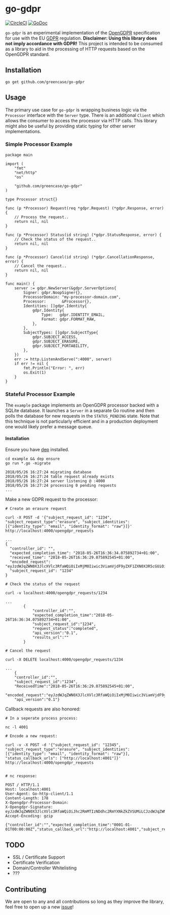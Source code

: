 # go-gdpr
[![CircleCI](https://circleci.com/gh/greencase/go-gdpr/tree/master.svg?style=svg)](https://circleci.com/gh/greencase/go-gdpr/tree/master)
[![GoDoc](https://godoc.org/github.com/greencase/go-gdpr?status.svg)](https://godoc.org/github.com/greencase/go-gdpr)

`go-gdpr` is an experimental implementation of the [OpenGDPR](https://www.opengdpr.org) specification for use with the EU [GDPR](https://www.eugdpr.org/) regulation. **Disclaimer: Using this library does not imply accordance with GDPR!** This project is intended to be consumed as a library to aid in the processing of HTTP requests based on the OpenGDPR standard.

## Installation

    go get github.com/greencase/go-gdpr


## Usage

The primary use case for `go-gdpr` is wrapping business logic via the `Processor` interface with the `Server` type. There is an additional `Client` which allows the consumer to access the processor via HTTP calls. This library might also be useful by providing static typing for other server implementations.

### Simple Processor Example

    package main

    import (
        "fmt"
        "net/http"
        "os"

        "github.com/greencase/go-gdpr"
    )

    type Processor struct{}

    func (p *Processor) Request(req *gdpr.Request) (*gdpr.Response, error) {
        // Process the request..
        return nil, nil
    }

    func (p *Processor) Status(id string) (*gdpr.StatusResponse, error) {
        // Check the status of the request..
        return nil, nil
    }

    func (p *Processor) Cancel(id string) (*gdpr.CancellationResponse, error) {
        // Cancel the request..
        return nil, nil
    }

    func main() {
        server := gdpr.NewServer(&gdpr.ServerOptions{
            Signer: gdpr.NoopSigner{},
            ProcessorDomain: "my-processor-domain.com",
            Processor:       &Processor{},
            Identities: []gdpr.Identity{
                gdpr.Identity{
                    Type:   gdpr.IDENTITY_EMAIL,
                    Format: gdpr.FORMAT_RAW,
                },
            },
            SubjectTypes: []gdpr.SubjectType{
                gdpr.SUBJECT_ACCESS,
                gdpr.SUBJECT_ERASURE,
                gdpr.SUBJECT_PORTABILITY,
            },
        })
        err := http.ListenAndServe(":4000", server)
        if err != nil {
            fmt.Println("Error: ", err)
            os.Exit(1)
        }
    }


### Stateful Processor Example

The `example` package implements an OpenGDPR processor backed with a SQLite database. It launches a `Server` in a separate Go routine and then polls the database for new requests in the `STATUS_PENDING` state. Note that this technique is not particularly efficient and in a production deployment one would likely prefer a message queue. 

#### Installation

Ensure you have [dep](https://github.com/golang/dep) installed.

    cd example && dep ensure
    go run *.go -migrate

    2018/05/26 16:27:24 migrating database
    2018/05/26 16:27:24 table request already exists
    2018/05/26 16:27:24 server listening @ :4000
    2018/05/26 16:27:24 processing 0 pending requests
    ...

Make a new GDPR request to the processor:

    # Create an erasure request

    curl -X POST -d '{"subject_request_id": "1234", "subject_request_type":"erasure", "subject_identities": [{"identity_type": "email", "identity_format": "raw"}]}' http://localhost:4000/opengdpr_requests

    ...
    {
      "controller_id": "",
      "expected_completion_time": "2018-05-26T16:36:34.075892734+01:00",
      "received_time": "2018-05-26T16:36:29.075892545+01:00",
      "encoded_request": "eyJzdWJqZWN0X3JlcXVlc3RfaWQiOiIxMjM0Iiwic3ViamVjdF9yZXF1ZXN0X3R5cGUiOiJlcmFzdXJlIiwic3VibWl0dGVkX3RpbWUiOiIwMDAxLTAxLTAxVDAwOjAwOjAwWiIsImFwaV92ZXJzaW9uIjoiIiwic3RhdHVzX2NhbGxiYWNrX3VybHMiOm51bGwsInN1YmplY3RfaWRlbnRpdGllcyI6W3siaWRlbnRpdHlfdHlwZSI6ImVtYWlsIiwiaWRlbnRpdHlfZm9ybWF0IjoicmF3In1dLCJleHRlbnNpb25zIjpudWxsfQ==",
      "subject_request_id": "1234"
    }

    # Check the status of the request

    curl -v localhost:4000/opengdpr_requests/1234

    ...
            {
                "controller_id":"",
                "expected_completion_time":"2018-05-26T16:36:34.075892734+01:00",
                "subject_request_id":"1234",
                "request_status":"completed",
                "api_version":"0.1",
                "results_url":""
            }

    # Cancel the request

    curl -X DELETE localhost:4000/opengdpr_requests/1234

    ...
        {
        "controller_id":"",
        "subject_request_id":"1234",
        "ReceivedTime":"2018-05-26T16:36:29.075892545+01:00",
        "encoded_request":"eyJzdWJqZWN0X3JlcXVlc3RfaWQiOiIxMjM0Iiwic3ViamVjdF9yZXF1ZXN0X3R5cGUiOiJlcmFzdXJlIiwic3VibWl0dGVkX3RpbWUiOiIwMDAxLTAxLTAxVDAwOjAwOjAwWiIsImFwaV92ZXJzaW9uIjoiIiwic3RhdHVzX2NhbGxiYWNrX3VybHMiOm51bGwsInN1YmplY3RfaWRlbnRpdGllcyI6W3siaWRlbnRpdHlfdHlwZSI6ImVtYWlsIiwiaWRlbnRpdHlfZm9ybWF0IjoicmF3In1dLCJleHRlbnNpb25zIjpudWxsfQ==",
        "api_version":"0.1"}


Callback requests are also honored:


    # In a seperate process process:

    nc -l 4001

    # Encode a new request:

    curl -v -X POST -d '{"subject_request_id": "12345", "subject_request_type":"erasure", "subject_identities": [{"identity_type": "email", "identity_format": "raw"}], "status_callback_urls": ["http://localhost:4001"]}' http://localhost:4000/opengdpr_requests
    

    # nc response:

    POST / HTTP/1.1
    Host: localhost:4001
    User-Agent: Go-http-client/1.1
    Content-Length: 178
    X-Opengdpr-Processor-Domain: 
    X-Opengdpr-Signature: eyJzdWJqZWN0X3JlcXVlc3RfaWQiOiJhc2RmMTIzNDdhc2RmYXNkZkZVSUMiLCJzdWJqZWN0X3JlcXVlc3RfdHlwZSI6ImVyYXN1cmUiLCJzdWJtaXR0ZWRfdGltZSI6IjAwMDEtMDEtMDFUMDA6MDA6MDBaIiwiYXBpX3ZlcnNpb24iOiIiLCJzdGF0dXNfY2FsbGJhY2tfdXJscyI6WyJodHRwOi8vbG9jYWxob3N0OjQwMDEiXSwic3ViamVjdF9pZGVudGl0aWVzIjpbeyJpZGVudGl0eV90eXBlIjoiZW1haWwiLCJpZGVudGl0eV9mb3JtYXQiOiJyYXcifV0sImV4dGVuc2lvbnMiOm51bGx9
    Accept-Encoding: gzip

    {"controller_id":"","expected_completion_time":"0001-01-01T00:00:00Z","status_callback_url":"http://localhost:4001","subject_request_id":"","request_status":"","results_url":""}

## TODO

* SSL / Certificate Support
* Certificate Verification
* Domain/Controller Whitelisting
* ???

## Contributing

We are open to any and all contributions so long as they improve the library, feel free to open up a new [issue](https://github.com/greencase/go-gdpr/issues)!




